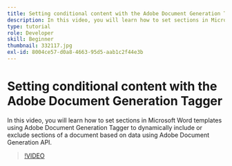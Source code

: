 ```yaml
---
title: Setting conditional content with the Adobe Document Generation Tagger
description: In this video, you will learn how to set sections in Microsoft Word templates using Adobe Document Generation Tagger to dynamically include or exclude sections of a document based on data using Adobe Document Generation API
type: tutorial
role: Developer
skill: Beginner
thumbnail: 332117.jpg
exl-id: 8004ce57-d0a8-4663-95d5-aab1c2f44e3b
---
```


# Setting conditional content with the Adobe Document Generation Tagger

In this video, you will learn how to set sections in Microsoft Word templates using Adobe Document Generation Tagger to dynamically include or exclude sections of a document based on data using Adobe Document Generation API.

>[!VIDEO](https://video.tv.adobe.com/v/332117?hidetitle=true)
